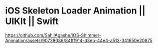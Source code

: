 # iOS Skeleton Loader Animation || UIKIt || Swift


https://github.com/SahilAgashe/iOS-Shimmer-Animation/assets/90738086/84fff914-d3eb-44e4-a513-341650e20875

